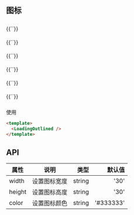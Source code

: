 ## 图标

<ds-message type='success' msg='复制成功' :time='800' :visible='visible'></ds-message>

<div class="flex-r-st">
  <div class="flex-c-c icon-hover" style="width: 200px;padding: 10px 0" @click="copy(`<CloseCircleOutlined />`)">
    <CloseCircleOutlined :color="color"/>
    <span class="mg-tp-1">{{`<CloseCircleOutlined />`}}</span>
  </div>
  <div class="flex-c-c icon-hover" style="width: 200px;padding: 10px 0" @click="copy(`<CloseOutlined />`)">
    <CloseOutlined :color="color1"/>
    <span class="mg-tp-1">{{`<CloseOutlined />`}}</span>
  </div>
  <div class="flex-c-c icon-hover" style="width: 200px;padding: 10px 0" @click="copy(`<DownOutlined />`)">
    <DownOutlined :color="color1"/>
    <span class="mg-tp-1">{{`<DownOutlined />`}}</span>
  </div>
  <div class="flex-c-c icon-hover" style="width: 200px;padding: 10px 0" @click="copy(`<LoadingOutlined />`)">
    <LoadingOutlined :color="color1"/>
    <span class="mg-tp-1">{{`<LoadingOutlined />`}}</span>
  </div>
  <div class="flex-c-c icon-hover" style="width: 200px;padding: 10px 0" @click="copy(`<SearchOutlined />`)">
    <SearchOutlined :color="color1"/>
    <span class="mg-tp-1">{{`<SearchOutlined />`}}</span>
  </div>
  <div class="flex-c-c icon-hover" style="width: 200px;padding: 10px 0" @click="copy(`<SettingOutlined />`)">
    <SettingOutlined :color="color1"/>
    <span class="mg-tp-1">{{`<SettingOutlined />`}}</span>
  </div>
</div>

使用
```html
<template>
  <LoadingOutlined />
</template>
```

## API
| 属性           | 说明           | 类型  | 默认值  |
| ------------   |:-------------:| -----:| -----: |
| width          | 设置图标宽度    | string | '30'  |
| height         | 设置图标高度    | string | '30'  |
| color          | 设置图标颜色    | string | '#333333'  |

<script setup>
  import {ref} from 'vue'
  import DsMessage from './components/Message/index.vue'

  import CloseCircleOutlined from './components/Icon/CloseCircleOutlined.vue'
  import CloseOutlined from './components/Icon/CloseOutlined.vue'
  import DownOutlined from './components/Icon/DownOutlined.vue'
  import LoadingOutlined from './components/Icon/LoadingOutlined.vue'
  import SearchOutlined from './components/Icon/SearchOutlined.vue'
  import SettingOutlined from './components/Icon/SettingOutlined.vue'
  // import useClipboard from 'vue-clipboard3';

  // const { toClipboard } = useClipboard();

  const color = ref('#333333')
  const color1 = ref('#333333')
  const visible = ref(false)

  const copy = (val) => {
    // toClipboard(val).then(res => {
    //   visible.value = true
    //   setTimeout(() => {
    //     visible.value = false
    //   }, 800)
    //   console.log(res.text, '---')
    // })
  }
</script>

